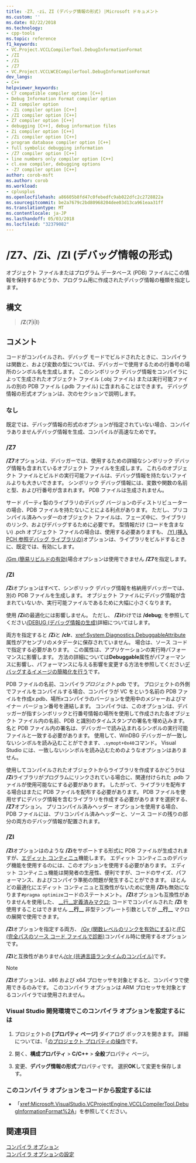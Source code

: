 ```yaml
---
title: -Z7、-zi、ZI (デバッグ情報の形式) |Microsoft ドキュメント
ms.custom: ''
ms.date: 02/22/2018
ms.technology:
- cpp-tools
ms.topic: reference
f1_keywords:
- VC.Project.VCCLCompilerTool.DebugInformationFormat
- /ZI
- /Zi
- /Z7
- VC.Project.VCCLWCECompilerTool.DebugInformationFormat
dev_langs:
- C++
helpviewer_keywords:
- C7 compatible compiler option [C++]
- Debug Information Format compiler option
- ZI compiler option
- -Zi compiler option [C++]
- /ZI compiler option [C++]
- Z7 compiler option [C++]
- debugging [C++], debug information files
- Zi compiler option [C++]
- /Zi compiler option [C++]
- program database compiler option [C++]
- full symbolic debugging information
- /Z7 compiler option [C++]
- line numbers only compiler option [C++]
- cl.exe compiler, debugging options
- -Z7 compiler option [C++]
author: corob-msft
ms.author: corob
ms.workload:
- cplusplus
ms.openlocfilehash: a86605b8fd47c0febedfc9ab022dfc2c2728822a
ms.sourcegitcommit: be2a7679c2bd80968204dee03d13ca961eaa31ff
ms.translationtype: MT
ms.contentlocale: ja-JP
ms.lasthandoff: 05/03/2018
ms.locfileid: "32379082"
---
```

# <a name="z7-zi-zi-debug-information-format"></a>/Z7、/Zi、/ZI (デバッグ情報の形式)

オブジェクト ファイルまたはプログラム データベース (PDB) ファイルにこの情報を保持するかどうか、プログラム用に作成されたデバッグ情報の種類を指定します。

## <a name="syntax"></a>構文

> **/Z**{**7**|**i**|**I**}  

## <a name="remarks"></a>コメント

コードがコンパイルされ、デバッグ モードでビルドされたときに、コンパイラは関数と、および変数の型については、デバッガーで使用するための行番号の場所のシンボル名を生成します。 このシンボリック デバッグ情報をコンパイラによって生成されたオブジェクト ファイル (.obj ファイル) または実行可能ファイルの別の PDB ファイル (.pdb ファイル) に含まれることはできます。  デバッグ情報の形式オプションは、次のセクションで説明します。  
  
### <a name="none"></a>なし

既定では、デバッグ情報の形式のオプションが指定されていない場合、コンパイラありませんデバッグ情報を生成、コンパイルが高速なためです。  
  
### <a name="z7"></a>/Z7

**/Z7**オプションは、デバッガーでは、使用するための詳細なシンボリック デバッグ情報も含まれているオブジェクト ファイルを生成します。 これらのオブジェクト ファイルとビルドの実行可能ファイルは、デバッグ情報を持たないファイルよりも大きいできます。 シンボリック デバッグ情報には、変数や関数の名前と型、および行番号が含まれます。 PDB ファイルは生成されません。

サード パーティ製のライブラリのデバッグ バージョンのディストリビューターの場合、PDB ファイルを持たないことによる利点があります。 ただし、プリコンパイル済みヘッダーのオブジェクト ファイルは、フェーズ中に、ライブラリのリンク、およびデバッグするために必要です。 型情報だけ (コードを含まない) .pch オブジェクト ファイルの場合は、使用する必要ありますも、 [/Yl (挿入 PCH 参照デバッグ ライブラリの)](../../build/reference/yl-inject-pch-reference-for-debug-library.md)オプションは、ライブラリをビルドするときに、既定では、有効にします。

[/Gm (簡易リビルドの有効)](../../build/reference/gm-enable-minimal-rebuild.md)場合オプションは使用できません **/Z7**を指定します。

### <a name="zi"></a>/ZI

**/Zi**オプションはすべて、シンボリック デバッグ情報を格納用デバッガーでは、別の PDB ファイルを生成します。 オブジェクト ファイルにデバッグ情報が含まれていないか、実行可能ファイルであるために大幅に小さくなります。

使用 **/Zi**の最適化には影響しません。 ただし、 **/Zi**わけでは **/debug**; を参照してください[/DEBUG (デバッグ情報の生成)](../../build/reference/debug-generate-debug-info.md)詳細についてはします。


両方を指定すると **/Zi**と **/clr**、<xref:System.Diagnostics.DebuggableAttribute>属性がアセンブリのメタデータに保存されていません。 場合は、ソース コードで指定する必要があります。 この属性は、アプリケーションの実行時パフォーマンスに影響します。 方法の詳細については**Debuggable**属性がパフォーマンスに影響し、パフォーマンスに与える影響を変更する方法を参照してください[デバッグするイメージの簡略化を行う](/dotnet/framework/debug-trace-profile/making-an-image-easier-to-debug)です。

PDB ファイルの名前、コンパイラ*プロジェクト*.pdb です。 プロジェクトの外側でファイルをコンパイルする場合、コンパイラが VC をという名前の PDB ファイルを作成*x*.pdb、場所*x*コンパイラのバージョンを使用中のメジャーおよびマイナー バージョン番号を連結します。 コンパイラは、このオプションは、デバッガーが指すシンボリックと行番号情報の場所を使用して作成された各オブジェクト ファイル内の名前、PDB と識別のタイムスタンプの署名を埋め込みます。 名と PDB ファイル内の署名は、デバッガーで読み込まれるシンボルの実行可能ファイルと一致する必要があります。 使用して、WinDBG デバッガーが一致しないシンボルを読み込むことができます、`.symopt+0x40`コマンド。 Visual Studio には、一致しないシンボルを読み込むためのようなオプションはありません。

使用してコンパイルされたオブジェクトからライブラリを作成するかどうかは **/Zi**ライブラリがプログラムにリンクされている場合に、関連付けられた .pdb ファイルが使用可能なにする必要があります。 したがって、ライブラリを配布する場合はまたに PDB ファイルを配布する必要があります。 PDB ファイルを使用せずにデバッグ情報を含むライブラリを作成する必要がありますを選択する、 **/Z7**オプション。 プリコンパイル済みヘッダー オプションを使用する場合、PDB ファイルには、プリコンパイル済みヘッダーと、ソース コードの残りの部分の両方のデバッグ情報が配置されます。

### <a name="zi"></a>/ZI

**/ZI**オプションはのような **/Zi**をサポートする形式に PDB ファイルが生成されますが、[エディット コンティニュ](/visualstudio/debugger/edit-and-continue-visual-cpp)機能します。 エディット コンティニュのデバッグ機能を使用するのには、このオプションを使用する必要があります。 エディット コンティニュ機能は開発者の生産性、便利ですが、コードのサイズ、パフォーマンス、およびコンパイラ準拠の問題が発生することができます。 ほとんどの最適化にエディット コンティニュと互換性がないために使用 **/ZI**も無効になります`#pragma optimize`コードのステートメント。 **/ZI**オプションも互換性がありませんを使用した、 [ &#95;&#95;行&#95;&#95;定義済みマクロ](../../preprocessor/predefined-macros.md); コードでコンパイルされた **/ZI** を使用することはできません **&#95;&#95;行&#95;&#95;** 非型テンプレート引数としてが **&#95;&#95;行&#95;&#95;** マクロの展開で使用できます。

**/ZI**オプションを指定する両方、 [/Gy (関数レベルのリンクを有効にする)](../../build/reference/gy-enable-function-level-linking.md)と[/FC (完全パスのソース コード ファイルで診断)](../../build/reference/fc-full-path-of-source-code-file-in-diagnostics.md)コンパイル時に使用するオプションです。

**/ZI**と互換性がありません[/clr (共通言語ランタイムのコンパイル)](../../build/reference/clr-common-language-runtime-compilation.md)です。

> [!NOTE]
> **/ZI**オプションは、x86 および x64 プロセッサを対象とすると、コンパイラで使用できるのみです。 このコンパイラ オプションは ARM プロセッサを対象とするコンパイラでは使用されません。

### <a name="to-set-this-compiler-option-in-the-visual-studio-development-environment"></a>Visual Studio 開発環境でこのコンパイラ オプションを設定するには

1. プロジェクトの **[プロパティ ページ]** ダイアログ ボックスを開きます。 詳細については、「[のプロジェクト プロパティの操作](../../ide/working-with-project-properties.md)です。

1. 開く、**構成プロパティ** > **C/C++** > **全般**プロパティ ページ。

1. 変更、**デバッグ情報の形式**プロパティです。 選択**OK**して変更を保存します。

### <a name="to-set-this-compiler-option-programmatically"></a>このコンパイラ オプションをコードから設定するには

- 「<xref:Microsoft.VisualStudio.VCProjectEngine.VCCLCompilerTool.DebugInformationFormat%2A>」を参照してください。

## <a name="see-also"></a>関連項目

[コンパイラ オプション](../../build/reference/compiler-options.md)  
[コンパイラ オプションの設定](../../build/reference/setting-compiler-options.md)  

